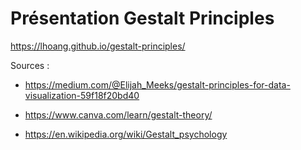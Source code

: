 # Présentation Gestalt Principles

https://lhoang.github.io/gestalt-principles/

Sources :
* https://medium.com/@Elijah_Meeks/gestalt-principles-for-data-visualization-59f18f20bd40

* https://www.canva.com/learn/gestalt-theory/

* https://en.wikipedia.org/wiki/Gestalt_psychology